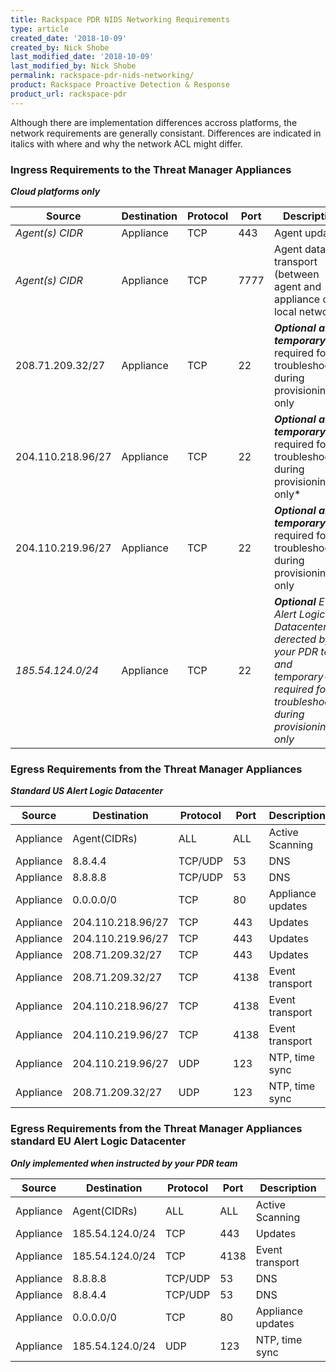 ```yaml
---
title: Rackspace PDR NIDS Networking Requirements
type: article
created_date: '2018-10-09'
created_by: Nick Shobe
last_modified_date: '2018-10-09'
last_modified_by: Nick Shobe
permalink: rackspace-pdr-nids-networking/
product: Rackspace Proactive Detection & Response
product_url: rackspace-pdr
---
```


Although there are implementation differences accross platforms, the network requirements are generally consistant. Differences are indicated in italics with where and why the network ACL might differ.

### Ingress Requirements to the Threat Manager Appliances

***Cloud platforms only***

| Source | Destination | Protocol | Port | Description |
| ------ | ----------- | -------- | ---- | ----------- |
| *Agent(s) CIDR* | Appliance | TCP | 443 | Agent updates |
| *Agent(s) CIDR* | Appliance | TCP | 7777 | Agent data transport (between agent and appliance on local network) |
| 208.71.209.32/27 | Appliance | TCP | 22 | ***Optional and temporary*** required for troubleshooting during provisioning only |
| 204.110.218.96/27 | Appliance | TCP | 22 | ***Optional and temporary***  required for troubleshooting during provisioning only* |
| 204.110.219.96/27 | Appliance | TCP | 22 | ***Optional and temporary*** required for troubleshooting during provisioning only |
| *185.54.124.0/24* | Appliance | TCP | 22 | ***Optional*** *EU Alert Logic Datacenter as derected by your PDR team and temporary- required for troubleshooting during provisioning only* |

### Egress Requirements from the Threat Manager Appliances

***Standard US Alert Logic Datacenter***

| Source | Destination | Protocol | Port | Description |
| ------ | ----------- | -------- | ---- | ----------- |
| Appliance | Agent(CIDRs) | ALL | ALL | Active Scanning |
| Appliance | 8.8.4.4 | TCP/UDP | 53 | DNS |
| Appliance | 8.8.8.8 | TCP/UDP | 53 | DNS |
| Appliance | 0.0.0.0/0 | TCP | 80 | Appliance updates |
| Appliance | 204.110.218.96/27 | TCP | 443 | Updates |
| Appliance | 204.110.219.96/27 | TCP | 443 | Updates |
| Appliance | 208.71.209.32/27 | TCP | 443 | Updates |
| Appliance | 208.71.209.32/27 | TCP | 4138 | Event transport |
| Appliance | 204.110.218.96/27 | TCP | 4138 | Event transport |
| Appliance | 204.110.219.96/27 | TCP | 4138 | Event transport |
| Appliance | 204.110.219.96/27 | UDP | 123 | NTP, time sync |
| Appliance | 208.71.209.32/27 | UDP | 123 | NTP, time sync |

### Egress Requirements from the Threat Manager Appliances standard EU Alert Logic Datacenter

***Only implemented when instructed by your PDR team***

| Source | Destination | Protocol | Port | Description |
| ------ | ----------- | -------- | ---- | ----------- |
| Appliance | Agent(CIDRs) | ALL | ALL | Active Scanning |
| Appliance | 185.54.124.0/24 | TCP | 443 | Updates |
| Appliance | 185.54.124.0/24 | TCP | 4138 | Event transport |
| Appliance | 8.8.8.8 | TCP/UDP | 53 | DNS |
| Appliance | 8.8.4.4 | TCP/UDP | 53 | DNS |
| Appliance | 0.0.0.0/0 | TCP | 80 | Appliance updates |
| Appliance | 185.54.124.0/24 | UDP | 123 | NTP, time sync |
